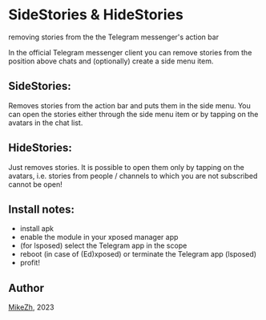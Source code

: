 # SideStories & HideStories

removing stories from the the Telegram messenger's action bar

In the official Telegram messenger client you can remove stories from the position above chats and (optionally) create a side menu item.

## SideStories:
Removes stories from the action bar and puts them in the side menu. You can open the stories either through the side menu item or by tapping on the avatars in the chat list.

## HideStories:
Just removes stories. It is possible to open them only by tapping on the avatars, i.e. stories from people / channels to which you are not subscribed cannot be open!

## Install notes:
- install apk
- enable the module in your xposed manager app
- (for lsposed) select the Telegram app in the scope
- reboot (in case of (Ed)xposed) or terminate the Telegram app (lsposed)
- profit!

## Author
[MikeZh](https://4pda.to/forum/index.php?showuser=683427), 2023